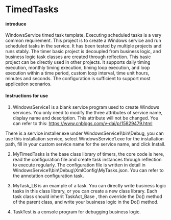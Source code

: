 # TimedTasks

#### introduce
WindowsService timed task template,
Executing scheduled tasks is a very common requirement. This project is to create a Windows service and run scheduled tasks in the service. It has been tested by multiple projects and runs stably.
The timer basic project is decoupled from business logic, and business logic task classes are created through reflection. This basic project can be directly used in other projects.
It supports daily timing execution, monthly timing execution, timing loop execution, and loop execution within a time period, custom loop interval, time unit hours, minutes and seconds. The configuration is sufficient to support most application scenarios.


#### Instructions for use

1. WindowsService1 is a blank service program used to create Windows services. You only need to modify the three attributes of service name, display name and description. This attribute will not be changed. You can refer to this: https://www.cnblogs.com/v-dai/p/15829479.html

There is a service installer.exe under WindowsService1\bin\Debug, you can use this installation service, select WindowsService1.exe for the installation path, fill in your custom service name for the service name, and click Install.

2. MyTimedTasks is the base class library of timers, the core code is here, read the configuration file and create task instances through reflection to execute regularly.
   The configuration file is written in detail in WindowsService1\bin\Debug\XmlConfig\MyTasks.json. You can refer to the annotation configuration task.

3. MyTask_LB is an example of a task. You can directly write business logic tasks in this class library, or you can create a new class library.
   Each task class should inherit TaskAct_Base , then override the Do() method of the parent class, and write your business logic in the Do() method.

4. TaskTest is a console program for debugging business logic.
